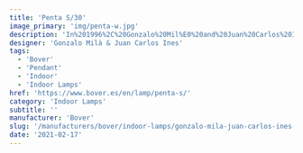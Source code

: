 ```yaml
---
title: 'Penta S/30'
image_primary: 'img/penta-w.jpg'
description: 'In%201996%2C%20Gonzalo%20Mil%E0%20and%20Juan%20Carlos%20Ines%20designed%20a%20lamp%20made%20of%A0aluminium.%20But%20at%20that%20time%20his%20idea%20was%A0a%20prototype.%A0The%20moment%20to%20launch%20Penta%20finally%20arrived%2C%20and%20a%20very%20important%20change%20to%A0make%20it%20happen%20was%20to%20replace%20the%20initial%A0folded%20plate%20with%20the%20stamping%20technique.%20Three%20finishes%20have%20been%20chosen%20for%A0Penta%3A%20brass%2C%20aluminum%20and%20copper%2C%20%A0respecting%20the%20lamp%u2019s%20interior%20color%20and%A0applying%20an%20oxidation%20process%20to%20the%A0outside%20of%20the%20lamp.%20%u201CThe%20premise%20was%20to%20make%20an%20interior%A0table%20lamp%20in%20which%20you%20could%20have%20a%A0lightened%20surface%20that%20doesn%u2019t%20dazzle%u201D.%A0Choose%20a%20corner%20and%20let%20Penta%20create%20its%A0warm%20atmosphere%2C%20either%20illuminating%20a%20space%20or%20as%20mood%20lighting%20thanks%20to%20the%A0incorporated%20dimmer.%0A%0A'
designer: 'Gonzalo Milà & Juan Carlos Ines'
tags:
  - 'Bover'
  - 'Pendant'
  - 'Indoor'
  - 'Indoor Lamps'
href: 'https://www.bover.es/en/lamp/penta-s/'
category: 'Indoor Lamps'
subtitle: ''
manufacturer: 'Bover'
slug: '/manufacturers/bover/indoor-lamps/gonzalo-mila-juan-carlos-ines-penta-s-30'
date: '2021-02-17'
---
```

